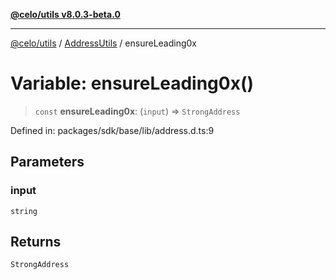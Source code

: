 [**@celo/utils v8.0.3-beta.0**](../../../../README.md)

***

[@celo/utils](../../../../README.md) / [AddressUtils](../README.md) / ensureLeading0x

# Variable: ensureLeading0x()

> `const` **ensureLeading0x**: (`input`) => `StrongAddress`

Defined in: packages/sdk/base/lib/address.d.ts:9

## Parameters

### input

`string`

## Returns

`StrongAddress`
